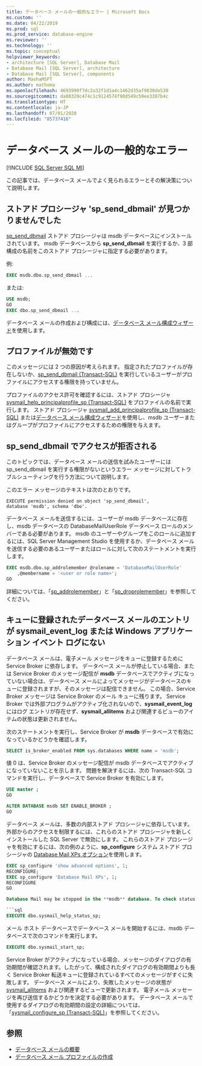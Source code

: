 ```yaml
---
title: データベース メールの一般的なエラー | Microsoft Docs
ms.custom: ''
ms.date: 04/22/2019
ms.prod: sql
ms.prod_service: database-engine
ms.reviewer: ''
ms.technology: ''
ms.topic: conceptual
helpviewer_keywords:
- architecture [SQL Server], Database Mail
- Database Mail [SQL Server], architecture
- Database Mail [SQL Server], components
author: MashaMSFT
ms.author: mathoma
ms.openlocfilehash: 4693990f7dc2a32f1d1a4c1462d35af9830de530
ms.sourcegitcommit: da88320c474c1c9124574f90d549c50ee3387b4c
ms.translationtype: HT
ms.contentlocale: ja-JP
ms.lasthandoff: 07/01/2020
ms.locfileid: "85737416"
---
```

# <a name="common-errors-with-database-mail"></a>データベース メールの一般的なエラー 
[!INCLUDE [SQL Server SQL MI](../../includes/applies-to-version/sql-asdbmi.md)]

この記事では、データベース メールでよく見られるエラーとその解決策について説明します。

## <a name="could-not-find-stored-procedure-sp_send_dbmail"></a>ストアド プロシージャ 'sp_send_dbmail' が見つかりませんでした
[sp_send_dbmail](../system-stored-procedures/sp-send-dbmail-transact-sql.md) ストアド プロシージャは msdb データベースにインストールされています。 msdb データベースから **sp_send_dbmail** を実行するか、3 部構成の名前をこのストアド プロシージャに指定する必要があります。

例:
```sql
EXEC msdb.dbo.sp_send_dbmail ...
```

または:

```sql
USE msdb;
GO
EXEC dbo.sp_send_dbmail ...
```

データベース メールの作成および構成には、[データベース メール構成ウィザード](configure-database-mail.md)を使用します。

## <a name="profile-not-valid"></a>プロファイルが無効です
このメッセージには 2 つの原因が考えられます。 指定されたプロファイルが存在しないか、[sp_send_dbmail (Transact-SQL)](../system-stored-procedures/sp-send-dbmail-transact-sql.md) を実行しているユーザーがプロファイルにアクセスする権限を持っていません。

プロファイルのアクセス許可を確認するには、ストアド プロシージャ [sysmail_help_principalprofile_sp (Transact-SQL)](../system-stored-procedures/sysmail-help-principalprofile-sp-transact-sql.md) をプロファイルの名前で実行します。 ストアド プロシージャ [sysmail_add_principalprofile_sp (Transact-SQL)](../system-stored-procedures/sysmail-help-principalprofile-sp-transact-sql.md) または[データベース メール構成ウィザード](configure-database-mail.md)を使用し、msdb ユーザーまたはグループがプロファイルにアクセスするための権限を与えます。

## <a name="permission-denied-on-sp_send_dbmail"></a>sp_send_dbmail でアクセスが拒否される

このトピックでは、データベース メールの送信を試みたユーザーには sp_send_dbmail を実行する権限がないというエラー メッセージに対してトラブルシューティングを行う方法について説明します。

このエラー メッセージのテキストは次のとおりです。

```
EXECUTE permission denied on object 'sp_send_dbmail', 
database 'msdb', schema 'dbo'.
```

データベース メールを送信するには、ユーザーが msdb データベースに存在し、msdb データベースの DatabaseMailUserRole データベース ロールのメンバーである必要があります。 msdb のユーザーやグループをこのロールに追加するには、SQL Server Management Studio を使用するか、データベース メールを送信する必要のあるユーザーまたはロールに対して次のステートメントを実行します。

```sql
EXEC msdb.dbo.sp_addrolemember @rolename = 'DatabaseMailUserRole'
    ,@membername = '<user or role name>';
GO
```
詳細については、「[sp_addrolemember](../system-stored-procedures/sp-addrolemember-transact-sql.md)」と「[sp_droprolemember](../system-stored-procedures/sp-droprolemember-transact-sql.md)」を参照してください。

## <a name="database-mail-queued-no-entries-in-sysmail_event_log-or-windows-application-event-log"></a>キューに登録されたデータベース メールのエントリが sysmail_event_log または Windows アプリケーション イベント ログにない 

データベース メールは、電子メール メッセージをキューに登録するために Service Broker に依存します。 データベース メールが停止している場合、または Service Broker のメッセージ配信が **msdb** データベースでアクティブになっていない場合は、データベース メールによってメッセージがデータベースのキューに登録されますが、そのメッセージは配信できません。 この場合、Service Broker メッセージは Service Broker のメール キューに残ります。 Service Broker では外部プログラムがアクティブ化されないので、**sysmail_event_log** にはログ エントリが存在せず、**sysmail_allitems** および関連するビューのアイテムの状態は更新されません。

次のステートメントを実行し、Service Broker が **msdb** データベースで有効になっているかどうかを確認します。

```sql
SELECT is_broker_enabled FROM sys.databases WHERE name = 'msdb';
```

値 0 は、Service Broker のメッセージ配信が msdb データベースでアクティブになっていないことを示します。 問題を解決するには、次の Transact-SQL コマンドを実行し、データベースで Service Broker を有効にします。

```sql
USE master ;
GO

ALTER DATABASE msdb SET ENABLE_BROKER ;
GO
``` 

データベース メールは、多数の内部ストアド プロシージャに依存しています。 外部からのアクセスを制限するには、これらのストアド プロシージャを新しくインストールした SQL Server で無効にします。 これらのストアド プロシージャを有効にするには、次の例のように、**sp_configure** システム ストアド プロシージャの [Database Mail XPs オプション](../../database-engine/configure-windows/database-mail-xps-server-configuration-option.md)を使用します。

```sql
EXEC sp_configure 'show advanced options', 1;  
RECONFIGURE;
EXEC sp_configure 'Database Mail XPs', 1;  
RECONFIGURE  
GO  

Database Mail may be stopped in the **msdb** database. To check status of Database Mail, execute the following statement:

```sql
EXECUTE dbo.sysmail_help_status_sp;
```

メール ホスト データベースでデータベース メールを開始するには、msdb データベースで次のコマンドを実行します。

```sql
EXECUTE dbo.sysmail_start_sp;
```

Service Broker がアクティブになっている場合、メッセージのダイアログの有効期間が確認されます。したがって、構成されたダイアログの有効期間よりも長く Service Broker 転送キューに登録されているすべてのメッセージがすぐに失敗します。 データベース メールにより、失敗したメッセージの状態が [sysmail_allitems](../system-catalog-views/sysmail-allitems-transact-sql.md) および関連するビューで更新されます。 電子メール メッセージを再び送信するかどうかを決定する必要があります。 データベース メールで使用するダイアログの有効期間の設定の詳細については、「[sysmail_configure_sp (Transact-SQL)](../system-stored-procedures/sysmail-configure-sp-transact-sql.md)」を参照してください。



##  <a name="see-also"></a><a name="RelatedContent"></a> 参照
  
-  [データベース メールの概要](database-mail.md)
-  [データベース メール プロファイルの作成](create-a-database-mail-profile.md)
  
  
